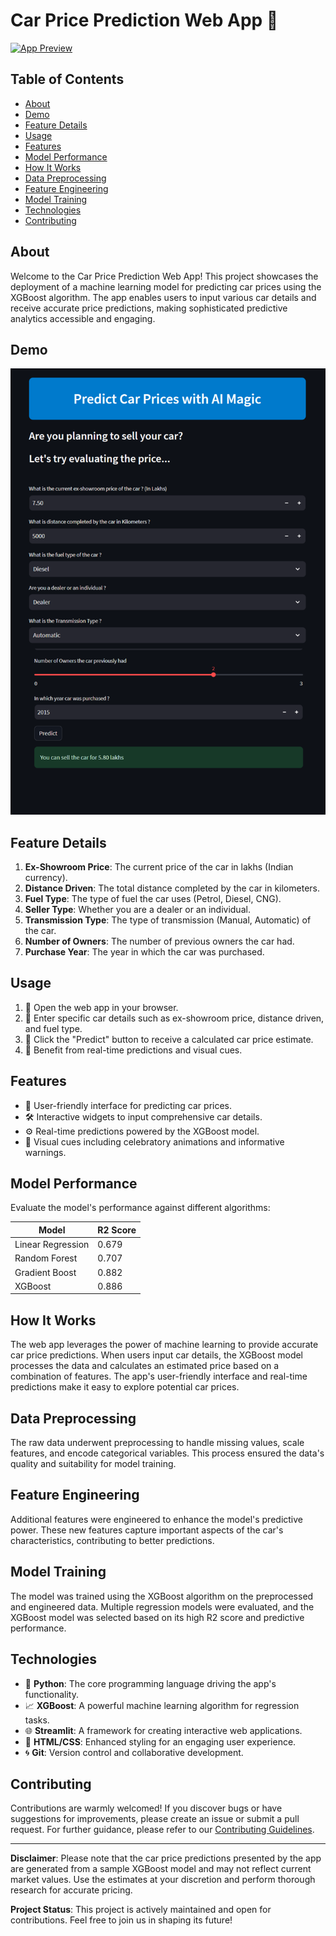# Car Price Prediction Web App 🚗

[![App Preview](app_preview.png)](https://pranjal-shukla-car-price-predictor.streamlit.app/)


## Table of Contents
- [About](#about)
- [Demo](#demo)
- [Feature Details](#feature-details)
- [Usage](#usage)
- [Features](#features)
- [Model Performance](#model-performance)
- [How It Works](#how-it-works)
- [Data Preprocessing](#data-preprocessing)
- [Feature Engineering](#feature-engineering)
- [Model Training](#model-training)
- [Technologies](#technologies)
- [Contributing](#contributing)

## About
Welcome to the Car Price Prediction Web App! This project showcases the deployment of a machine learning model for predicting car prices using the XGBoost algorithm. The app enables users to input various car details and receive accurate price predictions, making sophisticated predictive analytics accessible and engaging.

## Demo
<p align="center">
  <img src="https://github.com/pranjalshukla04/CAR-Price-Predictor/raw/main/SS1.png" alt="Demo" width="1000" />
</p>

## Feature Details
1. **Ex-Showroom Price**: The current price of the car in lakhs (Indian currency).
2. **Distance Driven**: The total distance completed by the car in kilometers.
3. **Fuel Type**: The type of fuel the car uses (Petrol, Diesel, CNG).
4. **Seller Type**: Whether you are a dealer or an individual.
5. **Transmission Type**: The type of transmission (Manual, Automatic) of the car.
6. **Number of Owners**: The number of previous owners the car had.
7. **Purchase Year**: The year in which the car was purchased.

## Usage
1. 🚀 Open the web app in your browser.
2. 📝 Enter specific car details such as ex-showroom price, distance driven, and fuel type.
3. 🎯 Click the "Predict" button to receive a calculated car price estimate.
4. 🎉 Benefit from real-time predictions and visual cues.

## Features
- 🏁 User-friendly interface for predicting car prices.
- 🛠 Interactive widgets to input comprehensive car details.
- ⚙ Real-time predictions powered by the XGBoost model.
- 🎈 Visual cues including celebratory animations and informative warnings.

## Model Performance
Evaluate the model's performance against different algorithms:

| Model            | R2 Score   |
| ---------------- | ---------- |
| Linear Regression| 0.679      |
| Random Forest    | 0.707      |
| Gradient Boost   | 0.882      |
| XGBoost          | 0.886      |

## How It Works
The web app leverages the power of machine learning to provide accurate car price predictions. When users input car details, the XGBoost model processes the data and calculates an estimated price based on a combination of features. The app's user-friendly interface and real-time predictions make it easy to explore potential car prices.

## Data Preprocessing
The raw data underwent preprocessing to handle missing values, scale features, and encode categorical variables. This process ensured the data's quality and suitability for model training.

## Feature Engineering
Additional features were engineered to enhance the model's predictive power. These new features capture important aspects of the car's characteristics, contributing to better predictions.

## Model Training
The model was trained using the XGBoost algorithm on the preprocessed and engineered data. Multiple regression models were evaluated, and the XGBoost model was selected based on its high R2 score and predictive performance.

## Technologies
- 🐍 **Python**: The core programming language driving the app's functionality.
- 📈 **XGBoost**: A powerful machine learning algorithm for regression tasks.
- 🌐 **Streamlit**: A framework for creating interactive web applications.
- 🎨 **HTML/CSS**: Enhanced styling for an engaging user experience.
- 🌀 **Git**: Version control and collaborative development.

## Contributing
Contributions are warmly welcomed! If you discover bugs or have suggestions for improvements, please create an issue or submit a pull request. For further guidance, please refer to our [Contributing Guidelines](CONTRIBUTING.md).

---

**Disclaimer**: Please note that the car price predictions presented by the app are generated from a sample XGBoost model and may not reflect current market values. Use the estimates at your discretion and perform thorough research for accurate pricing.

**Project Status**: This project is actively maintained and open for contributions. Feel free to join us in shaping its future!
